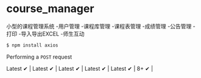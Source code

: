 # course_manager
小型的课程管理系统
-用户管理
-课程库管理
-课程表管理
-成绩管理
-公告管理
-打印
-导入导出EXCEL
-师生互动

```bash
$ npm install axios
```


Performing a `POST` request

Latest ✔ | Latest ✔ | Latest ✔ | Latest ✔ | Latest ✔ | 8+ ✔ |
